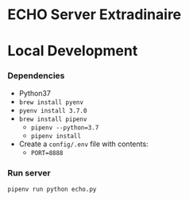# ECHO Server Extradinaire

# Local Development
### Dependencies
- Python37
- `brew install pyenv`
- `pyenv install 3.7.0`
- `brew install pipenv`
    - `pipenv --python=3.7`
    - `pipenv install`
- Create a `config/.env` file with contents:
  - `PORT=8888`

### Run server
`pipenv run python echo.py`

